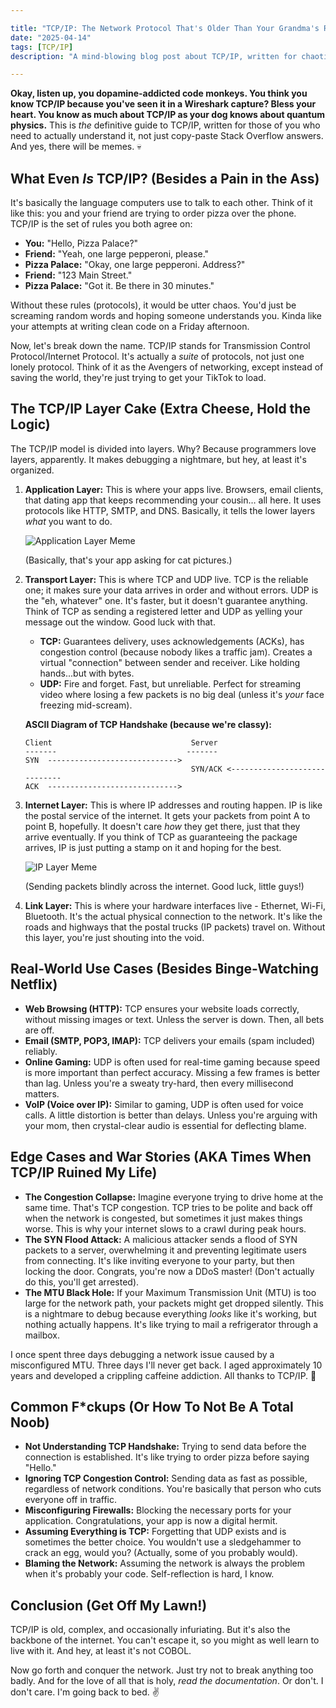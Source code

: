```yaml
---

title: "TCP/IP: The Network Protocol That's Older Than Your Grandma's Router (And Just As Confusing)"
date: "2025-04-14"
tags: [TCP/IP]
description: "A mind-blowing blog post about TCP/IP, written for chaotic Gen Z engineers who probably only know how to `npm install`."

---
```


**Okay, listen up, you dopamine-addicted code monkeys. You think you know TCP/IP because you've seen it in a Wireshark capture? Bless your heart. You know as much about TCP/IP as your dog knows about quantum physics.** This is *the* definitive guide to TCP/IP, written for those of you who need to actually understand it, not just copy-paste Stack Overflow answers. And yes, there will be memes. 💀

## What Even *Is* TCP/IP? (Besides a Pain in the Ass)

It's basically the language computers use to talk to each other. Think of it like this: you and your friend are trying to order pizza over the phone. TCP/IP is the set of rules you both agree on:

*   **You:** "Hello, Pizza Palace?"
*   **Friend:** "Yeah, one large pepperoni, please."
*   **Pizza Palace:** "Okay, one large pepperoni. Address?"
*   **Friend:** "123 Main Street."
*   **Pizza Palace:** "Got it. Be there in 30 minutes."

Without these rules (protocols), it would be utter chaos. You'd just be screaming random words and hoping someone understands you. Kinda like your attempts at writing clean code on a Friday afternoon.

Now, let's break down the name. TCP/IP stands for Transmission Control Protocol/Internet Protocol. It's actually a *suite* of protocols, not just one lonely protocol. Think of it as the Avengers of networking, except instead of saving the world, they're just trying to get your TikTok to load.

## The TCP/IP Layer Cake (Extra Cheese, Hold the Logic)

The TCP/IP model is divided into layers. Why? Because programmers love layers, apparently. It makes debugging a nightmare, but hey, at least it's organized.

1.  **Application Layer:** This is where your apps live. Browsers, email clients, that dating app that keeps recommending your cousin… all here. It uses protocols like HTTP, SMTP, and DNS. Basically, it tells the lower layers *what* you want to do.

    ![Application Layer Meme](https://i.imgflip.com/4g3g2r.jpg)

    (Basically, that's your app asking for cat pictures.)

2.  **Transport Layer:** This is where TCP and UDP live. TCP is the reliable one; it makes sure your data arrives in order and without errors. UDP is the "eh, whatever" one. It's faster, but it doesn't guarantee anything. Think of TCP as sending a registered letter and UDP as yelling your message out the window. Good luck with that.

    *   **TCP:** Guarantees delivery, uses acknowledgements (ACKs), has congestion control (because nobody likes a traffic jam). Creates a virtual "connection" between sender and receiver. Like holding hands...but with bytes.
    *   **UDP:** Fire and forget. Fast, but unreliable. Perfect for streaming video where losing a few packets is no big deal (unless it's *your* face freezing mid-scream).

    **ASCII Diagram of TCP Handshake (because we're classy):**

    ```
    Client                               Server
    -------                             -------
    SYN  ----------------------------->
                                         SYN/ACK <-----------------------------
    ACK  ----------------------------->
    ```

3.  **Internet Layer:** This is where IP addresses and routing happen. IP is like the postal service of the internet. It gets your packets from point A to point B, hopefully. It doesn't care *how* they get there, just that they arrive eventually. If you think of TCP as guaranteeing the package arrives, IP is just putting a stamp on it and hoping for the best.

    ![IP Layer Meme](https://i.kym-cdn.com/entries/icons/mobile/000/028/596/dsm.jpg)

    (Sending packets blindly across the internet. Good luck, little guys!)

4.  **Link Layer:** This is where your hardware interfaces live - Ethernet, Wi-Fi, Bluetooth. It's the actual physical connection to the network. It's like the roads and highways that the postal trucks (IP packets) travel on. Without this layer, you're just shouting into the void.

## Real-World Use Cases (Besides Binge-Watching Netflix)

*   **Web Browsing (HTTP):** TCP ensures your website loads correctly, without missing images or text. Unless the server is down. Then, all bets are off.
*   **Email (SMTP, POP3, IMAP):** TCP delivers your emails (spam included) reliably.
*   **Online Gaming:** UDP is often used for real-time gaming because speed is more important than perfect accuracy. Missing a few frames is better than lag. Unless you're a sweaty try-hard, then every millisecond matters.
*   **VoIP (Voice over IP):** Similar to gaming, UDP is often used for voice calls. A little distortion is better than delays. Unless you're arguing with your mom, then crystal-clear audio is essential for deflecting blame.

## Edge Cases and War Stories (AKA Times When TCP/IP Ruined My Life)

*   **The Congestion Collapse:** Imagine everyone trying to drive home at the same time. That's TCP congestion. TCP tries to be polite and back off when the network is congested, but sometimes it just makes things worse. This is why your internet slows to a crawl during peak hours.
*   **The SYN Flood Attack:** A malicious attacker sends a flood of SYN packets to a server, overwhelming it and preventing legitimate users from connecting. It's like inviting everyone to your party, but then locking the door. Congrats, you're now a DDoS master! (Don't actually do this, you'll get arrested).
*   **The MTU Black Hole:** If your Maximum Transmission Unit (MTU) is too large for the network path, your packets might get dropped silently. This is a nightmare to debug because everything *looks* like it's working, but nothing actually happens. It's like trying to mail a refrigerator through a mailbox.

I once spent three days debugging a network issue caused by a misconfigured MTU. Three days I'll never get back. I aged approximately 10 years and developed a crippling caffeine addiction. All thanks to TCP/IP. 🙏

## Common F*ckups (Or How To Not Be A Total Noob)

*   **Not Understanding TCP Handshake:** Trying to send data before the connection is established. It's like trying to order pizza before saying "Hello."
*   **Ignoring TCP Congestion Control:** Sending data as fast as possible, regardless of network conditions. You're basically that person who cuts everyone off in traffic.
*   **Misconfiguring Firewalls:** Blocking the necessary ports for your application. Congratulations, your app is now a digital hermit.
*   **Assuming Everything is TCP:** Forgetting that UDP exists and is sometimes the better choice. You wouldn't use a sledgehammer to crack an egg, would you? (Actually, some of you probably would).
*   **Blaming the Network:** Assuming the network is always the problem when it's probably your code. Self-reflection is hard, I know.

## Conclusion (Get Off My Lawn!)

TCP/IP is old, complex, and occasionally infuriating. But it's also the backbone of the internet. You can't escape it, so you might as well learn to live with it. And hey, at least it's not COBOL.

Now go forth and conquer the network. Just try not to break anything too badly. And for the love of all that is holy, *read the documentation*. Or don't. I don't care. I'm going back to bed. ✌️
